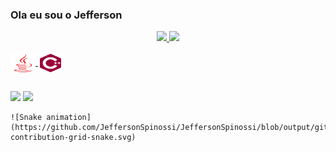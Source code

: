 ### Ola eu sou o Jefferson
<div align="center">
  <a href="https://github.com/JeffersonSpinossi">
  <img height="180em" src="https://github-readme-stats.vercel.app/api?username=JeffersonSpinossi&show_icons=true&theme=dark&include_all_commits=true&count_private=true"/>
  <img height="180em" src="https://github-readme-stats.vercel.app/api/top-langs/?username=JeffersonSpinossi&layout=compact&langs_count=7&theme=dark"/>
</div>
<div style="display: inline_block"><br>
  <img align="center" alt="Rafa-Js" height="30" width="40" src="https://raw.githubusercontent.com/devicons/devicon/master/icons/java/java-plain.svg">
  <img align="center" alt="Rafa-Ts" height="30" width="40" src="https://raw.githubusercontent.com/devicons/devicon/master/icons/cplusplus/cplusplus-plain.svg">
</div>  
  
  ##
  
 <div>
  <a href = "mailto:jefferson.spinossi@gmail.com"><img src="https://img.shields.io/badge/-Gmail-%23333?style=for-the-badge&logo=gmail&logoColor=white" target="_blank"></a> 
  <a href="https://discord.gg/Kali#4194" target="_blank"><img src="https://img.shields.io/badge/Discord-7289DA?style=for-the-badge&logo=discord&logoColor=white" target="_blank"></a>
   
    ![Snake animation](https://github.com/JeffersonSpinossi/JeffersonSpinossi/blob/output/github-contribution-grid-snake.svg)
 
</div>
